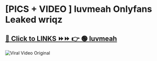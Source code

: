 
 # [PICS + VIDEO ] luvmeah Onlyfans Leaked wriqz

## <h2><a href="https://clipsfans.com/luvmeah&ref=git">🔗 Click to LINKS ⏩⏩ 👉 🟢 luvmeah </a></h2>

<a href="https://clipsfans.com/luvmeah&ref=git" rel="nofollow" data-target="animated-image.originalLink"><img src="https://i.ibb.co.com/xMMVF88/686577567.gif" alt="Viral Video Original" style="max-width: 100%; display: inline-block;" data-target="animated-image.originalImage"></a>

